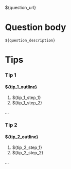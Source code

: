 ${question_url}

# Question body
```
${question_description}
```

# Tips
### Tip 1
#### ${tip_1_outline}

1. ${tip_1_step_1}
2. ${tip_1_step_2}

...

### Tip 2
#### ${tip_2_outline}

1. ${tip_2_step_1}
2. ${tip_2_step_2}

...
